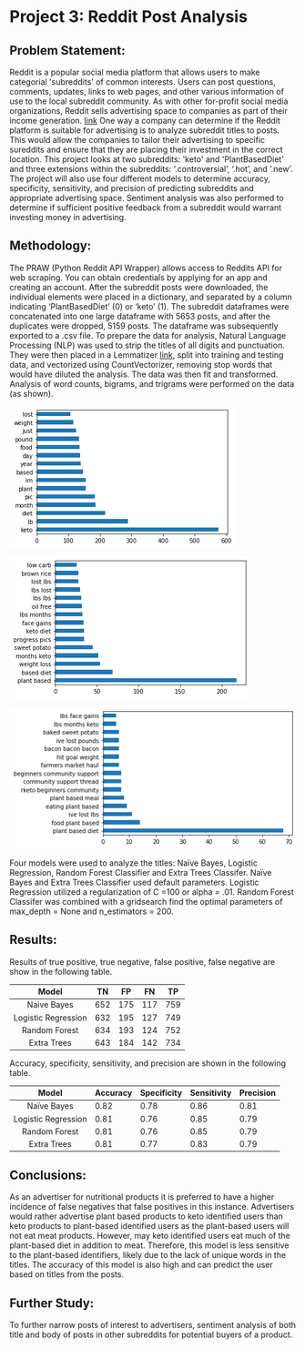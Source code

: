 # Project 3: Reddit Post Analysis


## Problem Statement:
Reddit is a popular social media platform that allows users to make categorial 'subreddits' of common interests.  Users can post questions, comments, updates, links to web pages, and other various information of use to the local subreddit community.  As with other for-profit social media organizations, Reddit sells advertising space to companies as part of their income generation. [link](https://www.redditinc.com/advertising)  One way a company can determine if the Reddit platform is suitable for advertising is to analyze subreddit titles to posts.  This would allow the companies to tailor their advertising to specific sureddits and ensure that they are placing their investment in the correct location.  This project looks at two subreddits: 'keto' and 'PlantBasedDiet' and three extensions within the subreddits: ‘.controversial’, ‘.hot’, and ‘.new’.  The project will also use four different models to determine accuracy, specificity, sensitivity, and precision of predicting subreddits and appropriate advertising space.  Sentiment analysis was also performed to determine if sufficient positive feedback from a subreddit would warrant investing money in advertising.

## Methodology:
The PRAW (Python Reddit API Wrapper) allows access to Reddits API for web scraping.  You can obtain credentials by applying for an app and creating an account.  After the subreddit posts were downloaded, the individual elements were placed in a dictionary, and separated by a column indicating ‘PlantBasedDiet’ (0) or ‘keto’ (1).  The subreddit dataframes were concatenated into one large dataframe with 5653 posts, and after the duplicates were dropped, 5159 posts.  The dataframe was subsequently exported to a .csv file.
To prepare the data for analysis, Natural Language Processing (NLP) was used to strip the titles of all digits and punctuation.  They were then placed in a Lemmatizer [link]( https://stackoverflow.com/questions/47423854/sklearn-adding-lemmatizer-to-countvectorizer), split into training and testing data, and vectorized using CountVectorizer, removing stop words that would have diluted the analysis.  The data was then fit and transformed.
Analysis of word counts, bigrams, and trigrams were performed on the data (as shown).

![Top15Words](Top_15_words.png)

![Top15Bigrams](Top15_bigrams.png)

![Top15Trigrams](Top15_trigrams.png)


Four models were used to analyze the titles: Naïve Bayes, Logistic Regression, Random Forest Classifier and Extra Trees Classifer.  Naïve Bayes and Extra Trees Classifier used default parameters.  Logistic Regression utilized a regularization of C =100 or alpha = .01.  Random Forest Classifer was combined with a gridsearch find the optimal parameters of max_depth = None and n_estimators = 200. 

## Results:
 Results of true positive, true negative, false positive, false negative are show in the following table.  
 
|        Model        | TN  | FP  | FN  | TP  |
|:-------------------:|-----|-----|-----|-----|
| Naive Bayes         | 652 | 175 | 117 | 759 |
| Logistic Regression | 632 | 195 | 127 | 749 |
| Random Forest       | 634 | 193 | 124 | 752 |
| Extra Trees         | 643 | 184 | 142 | 734 |


Accuracy, specificity, sensitivity, and precision are shown in the following table.

|         Model         | Accuracy | Specificity | Sensitivity | Precision |
|:---------------------:|----------|-------------|-------------|-----------|
| Naïve   Bayes         |   0.82   |     0.78    |     0.86    |    0.81   |
| Logistic   Regression |   0.81   |     0.76    |     0.85    |    0.79   |
| Random   Forest       |   0.81   |     0.76    |     0.85    |    0.79   |
| Extra   Trees         |   0.81   |     0.77    |     0.83    |    0.79   |

## Conclusions:
As an advertiser for nutritional products it is preferred to have a higher incidence of false negatives that false positives in this instance.  Advertisers would rather advertise plant based products to keto identified users than keto products to plant-based identified users as the plant-based users will not eat meat products.  However, may keto identified users eat much of the plant-based diet in addition to meat.  Therefore, this model is less sensitive to the plant-based identifiers, likely due to the lack of unique words in the titles.  The accuracy of this model is also high and can predict the user based on titles from the posts.

## Further Study:

To further narrow posts of interest to advertisers, sentiment analysis of both title and body of posts in other subreddits for potential buyers of a product.


